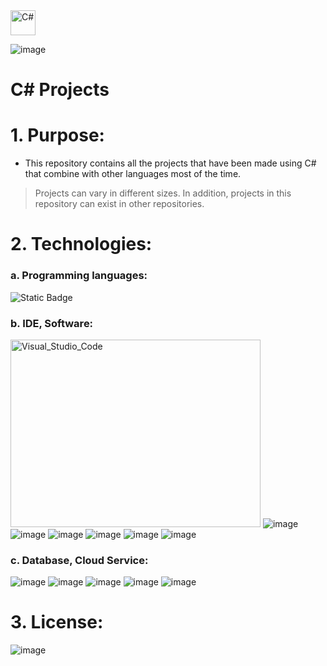 <img src="https://github.com/phuongtrieu97coder/Readme_Content_Structure/assets/82598726/736e7080-2071-448e-b1db-ab6b6b25ff22" alt="C#" width="40px" height="40px">

![image](https://github.com/phuongtrieu97coder/C_Sharp_projects/assets/82598726/544a4a06-1dee-47fe-a3f9-3f650864b2c7)


# C# Projects

# 1. Purpose:

- This repository contains all the projects that have been made using C# that combine with other languages most of the time. 

> Projects can vary in different sizes. In addition, projects in this repository can exist in other repositories.


# 2. Technologies:

### a. Programming languages:
![Static Badge](https://img.shields.io/badge/C%23-C%23-purple)


### b. IDE, Software:

<img src="https://github.com/phuongtrieu97coder/Readme_Content_Structure/assets/82598726/df37393e-9c81-4475-a204-7a0b4a881f17" alt="Visual_Studio_Code" width="400px" height="300px"> ![image](https://user-images.githubusercontent.com/82598726/181828247-0a180433-7628-45d0-91fc-c653225c57aa.png) ![image](https://user-images.githubusercontent.com/82598726/181828341-f2d35c6d-863e-4f1c-af84-a9ebc1e33d58.png) ![image](https://user-images.githubusercontent.com/82598726/181830045-2769b49a-2b5a-43ad-b519-5ae02d5b736a.png) ![image](https://user-images.githubusercontent.com/82598726/181828759-13c51469-e35d-44d6-af61-dfff064b7536.png)
 ![image](https://user-images.githubusercontent.com/82598726/181828437-03bf1b40-f35c-4e48-8ebd-127ef3a6f49d.png) ![image](https://user-images.githubusercontent.com/82598726/181835143-0f7aa21a-1081-4df5-954e-6e89259d21e7.png)



### c. Database, Cloud Service:

![image](https://user-images.githubusercontent.com/82598726/181828437-03bf1b40-f35c-4e48-8ebd-127ef3a6f49d.png) ![image](https://user-images.githubusercontent.com/82598726/181828759-13c51469-e35d-44d6-af61-dfff064b7536.png) ![image](https://user-images.githubusercontent.com/82598726/181830075-a40dcdfe-519c-4a5d-90cd-c3eb308f8cce.png)
 ![image](https://user-images.githubusercontent.com/82598726/181828843-3ba0f2e8-a5dc-4268-b646-5b21898e1139.png) ![image](https://user-images.githubusercontent.com/82598726/181828934-4524165b-801b-44a8-97b4-3966d2eb3c93.png)


# 3. License:

![image](https://github.com/phuongtrieu97coder/C_Sharp_projects/assets/82598726/e9aa2485-5245-4ed3-a714-2a5fdb0c98eb)


 

